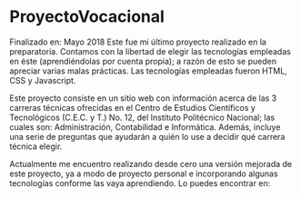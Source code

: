 # ProyectoVocacional

Finalizado en: Mayo 2018
Este fue mi último proyecto realizado en la preparatoria. Contamos con la libertad de elegir las tecnologías empleadas en éste (aprendiéndolas por cuenta propia); a razón de esto se pueden apreciar varias malas prácticas. Las tecnologías empleadas fueron HTML, CSS y Javascript.

Este proyecto consiste en un sitio web con información acerca de las 3 carreras técnicas ofrecidas en el Centro de Estudios Científicos y Tecnológicos (C.E.C. y T.) No. 12, del Instituto Politécnico Nacional; las cuales son: Administración, Contabilidad e Informática. Además, incluye una serie de preguntas que ayudarán a quién lo use a decidir qué carrera técnica elegir.

Actualmente me encuentro realizando desde cero una versión mejorada de este proyecto, ya a modo de proyecto personal e incorporando algunas tecnologías conforme las vaya aprendiendo.
Lo puedes encontrar en: 
